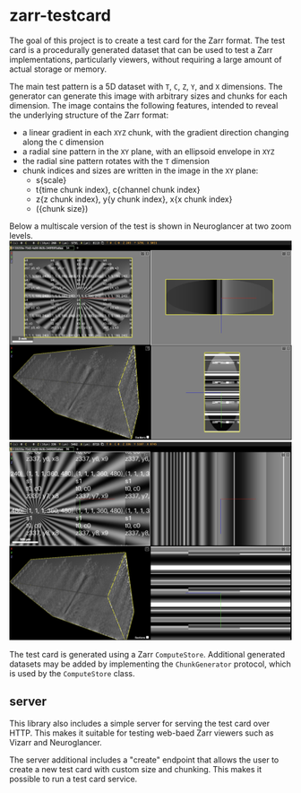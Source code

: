 # zarr-testcard

The goal of this project is to create a test card for the Zarr format. The test card is a
procedurally generated dataset that can be used to test a Zarr implementations, particularly
viewers, without requiring a large amount of actual storage or memory.

The main test pattern is a 5D dataset with `T`, `C`, `Z`, `Y`, and `X` dimensions. The generator can
generate this image with arbitrary sizes and chunks for each dimension. The image contains the
following features, intended to reveal the underlying structure of the Zarr format:

* a linear gradient in each `XYZ` chunk, with the gradient direction changing along the `C`
  dimension
* a radial sine pattern in the `XY` plane, with an ellipsoid envelope in `XYZ`
* the radial sine pattern rotates with the `T` dimension
* chunk indices and sizes are written in the image in the `XY` plane:
    * s{scale}
    * t{time chunk index}, c{channel chunk index}
    * z{z chunk index}, y{y chunk index}, x{x chunk index}
    * ({chunk size})

Below a multiscale version of the test is shown in Neuroglancer at two zoom levels.
![test card in Neuroglancer, zoomed out](images/neuroglancer_s4.png)
![test card in Neuroglancer, zoomed in](images/neuroglancer_s1.png)

The test card is generated using a Zarr `ComputeStore`. Additional generated datasets may be
added by implementing the `ChunkGenerator` protocol, which is used by the `ComputeStore`
class.

## server

This library also includes a simple server for serving the test card over HTTP. This makes it
suitable for testing web-baed Zarr viewers such as Vizarr and Neuroglancer.

The server additional includes a "create" endpoint that allows the user to create a new test card
with custom size and chunking. This makes it possible to run a test card service.
